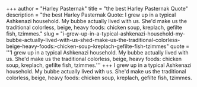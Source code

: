 +++
author = "Harley Pasternak"
title = "the best Harley Pasternak Quote"
description = "the best Harley Pasternak Quote: I grew up in a typical Ashkenazi household. My bubbe actually lived with us. She'd make us the traditional colorless, beige, heavy foods: chicken soup, kreplach, gefilte fish, tzimmes."
slug = "i-grew-up-in-a-typical-ashkenazi-household-my-bubbe-actually-lived-with-us-shed-make-us-the-traditional-colorless-beige-heavy-foods:-chicken-soup-kreplach-gefilte-fish-tzimmes"
quote = '''I grew up in a typical Ashkenazi household. My bubbe actually lived with us. She'd make us the traditional colorless, beige, heavy foods: chicken soup, kreplach, gefilte fish, tzimmes.'''
+++
I grew up in a typical Ashkenazi household. My bubbe actually lived with us. She'd make us the traditional colorless, beige, heavy foods: chicken soup, kreplach, gefilte fish, tzimmes.
